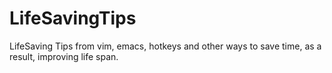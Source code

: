 # LifeSavingTips
LifeSaving Tips from vim, emacs, hotkeys and other ways to save time, as a result, improving life span.
